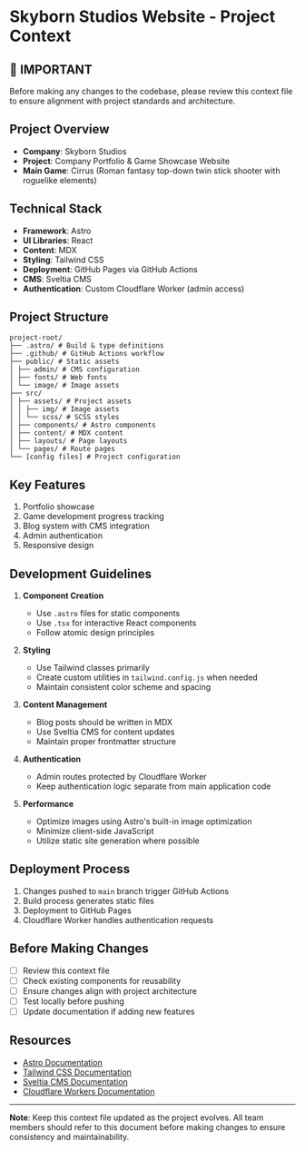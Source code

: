 # Skyborn Studios Website - Project Context

## 🚨 IMPORTANT
Before making any changes to the codebase, please review this context file to ensure alignment with project standards and architecture.

## Project Overview
- **Company**: Skyborn Studios
- **Project**: Company Portfolio & Game Showcase Website
- **Main Game**: Cirrus (Roman fantasy top-down twin stick shooter with roguelike elements)

## Technical Stack
- **Framework**: Astro
- **UI Libraries**: React
- **Content**: MDX
- **Styling**: Tailwind CSS
- **Deployment**: GitHub Pages via GitHub Actions
- **CMS**: Sveltia CMS
- **Authentication**: Custom Cloudflare Worker (admin access)

## Project Structure
```
project-root/
├── .astro/ # Build & type definitions
├── .github/ # GitHub Actions workflow
├── public/ # Static assets
│ ├── admin/ # CMS configuration
│ ├── fonts/ # Web fonts
│ └── image/ # Image assets
├── src/
│ ├── assets/ # Project assets
│ │ ├── img/ # Image assets
│ │ └── scss/ # SCSS styles
│ ├── components/ # Astro components
│ ├── content/ # MDX content
│ ├── layouts/ # Page layouts
│ └── pages/ # Route pages
└── [config files] # Project configuration
```


## Key Features
1. Portfolio showcase
2. Game development progress tracking
3. Blog system with CMS integration
4. Admin authentication
5. Responsive design

## Development Guidelines
1. **Component Creation**
   - Use `.astro` files for static components
   - Use `.tsx` for interactive React components
   - Follow atomic design principles

2. **Styling**
   - Use Tailwind classes primarily
   - Create custom utilities in `tailwind.config.js` when needed
   - Maintain consistent color scheme and spacing

3. **Content Management**
   - Blog posts should be written in MDX
   - Use Sveltia CMS for content updates
   - Maintain proper frontmatter structure

4. **Authentication**
   - Admin routes protected by Cloudflare Worker
   - Keep authentication logic separate from main application code

5. **Performance**
   - Optimize images using Astro's built-in image optimization
   - Minimize client-side JavaScript
   - Utilize static site generation where possible

## Deployment Process
1. Changes pushed to `main` branch trigger GitHub Actions
2. Build process generates static files
3. Deployment to GitHub Pages
4. Cloudflare Worker handles authentication requests

## Before Making Changes
- [ ] Review this context file
- [ ] Check existing components for reusability
- [ ] Ensure changes align with project architecture
- [ ] Test locally before pushing
- [ ] Update documentation if adding new features

## Resources
- [Astro Documentation](https://docs.astro.build)
- [Tailwind CSS Documentation](https://tailwindcss.com/docs)
- [Sveltia CMS Documentation](https://github.com/sveltia/sveltia-cms)
- [Cloudflare Workers Documentation](https://developers.cloudflare.com/workers/)

---

**Note**: Keep this context file updated as the project evolves. All team members should refer to this document before making changes to ensure consistency and maintainability.
